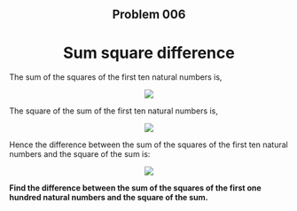 <h2 align='center'>Problem 006</h2>
<h1 align='center'>Sum square difference</h1>
The sum of the squares of the first ten natural numbers is,

<p align="center">
<img src="https://render.githubusercontent.com/render/math?math=1^2 %2B 2^2 %2B...%2B 10^2 = 385">
</p>

The square of the sum of the first ten natural numbers is,
<p align="center">
<img align="center" src="https://render.githubusercontent.com/render/math?math=(1%2B2%2B...%2B10)^2 = 3025">
</p>

Hence the difference between the sum of the squares of the first ten natural numbers and the square of the sum is:
<p align="center">
<img align="center" src="https://render.githubusercontent.com/render/math?math=3025 - 385 = 2640">
</p>
<b>Find the difference between the sum of the squares of the first one hundred natural numbers and the square of the sum.</b>
